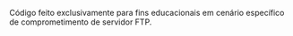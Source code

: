 Código feito exclusivamente para fins educacionais em cenário específico de comprometimento de servidor FTP.
